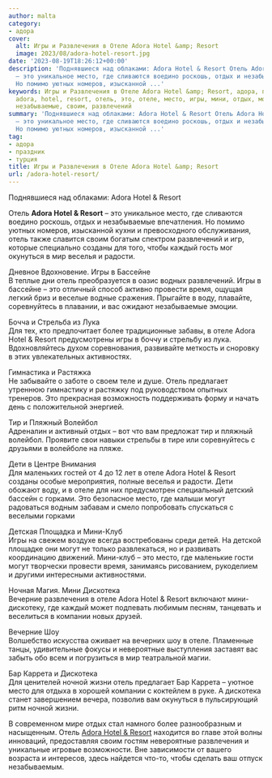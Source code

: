 ```yaml
---
author: malta
category:
- адора
cover:
  alt: Игры и Развлечения в Отеле Adora Hotel &amp; Resort
  image: 2023/08/adora-hotel-resort.jpg
date: '2023-08-19T18:26:12+00:00'
description: 'Поднявшиеся над облаками: Adora Hotel & Resort Отель Adora Hotel & Resort
  – это уникальное место, где сливаются воедино роскошь, отдых и незабываемые впечатления.
  Но помимо уютных номеров, изысканной ...'
keywords: Игры и Развлечения в Отеле Adora Hotel &amp; Resort, адора, праздник, турция,
  adora, hotel, resort, отель, это, отеле, место, игры, мини, отдых, могут, дискотека,
  незабываемые, своим, развлечений
summary: 'Поднявшиеся над облаками: Adora Hotel & Resort Отель Adora Hotel & Resort
  – это уникальное место, где сливаются воедино роскошь, отдых и незабываемые впечатления.
  Но помимо уютных номеров, изысканной ...'
tag:
- адора
- праздник
- турция
title: Игры и Развлечения в Отеле Adora Hotel &amp; Resort
url: /adora-hotel-resort/
---
```


Поднявшиеся над облаками: Adora Hotel & Resort

Отель **Adora Hotel & Resort** – это уникальное место, где сливаются воедино роскошь, отдых и незабываемые впечатления. Но помимо уютных номеров, изысканной кухни и превосходного обслуживания, отель также славится своим богатым спектром развлечений и игр, которые специально созданы для того, чтобы каждый гость мог окунуться в мир веселья и радости.

Дневное Вдохновение. Игры в Бассейне  
В теплые дни отель преобразуется в оазис водных развлечений. Игры в бассейне – это отличный способ активно провести время, ощущая легкий бриз и веселые водные сражения. Прыгайте в воду, плавайте, соревнуйтесь в плавании, и вас ожидают незабываемые эмоции.

Бочча и Стрельба из Лука  
Для тех, кто предпочитает более традиционные забавы, в отеле Adora Hotel & Resort предусмотрены игры в боччу и стрельбу из лука. Вдохновляйтесь духом соревнования, развивайте меткость и сноровку в этих увлекательных активностях.

Гимнастика и Растяжка  
Не забывайте о заботе о своем теле и душе. Отель предлагает утреннюю гимнастику и растяжку под руководством опытных тренеров. Это прекрасная возможность поддерживать форму и начать день с положительной энергией.

Тир и Пляжный Волейбол  
Адреналин и активный отдых – вот что вам предложат тир и пляжный волейбол. Проявите свои навыки стрельбы в тире или соревнуйтесь с друзьями в волейболе на пляже.

Дети в Центре Внимания  
Для маленьких гостей от 4 до 12 лет в отеле Adora Hotel & Resort созданы особые мероприятия, полные веселья и радости. Дети обожают воду, и в отеле для них предусмотрен специальный детский бассейн с горками. Это безопасное место, где малыши могут радоваться водным забавам и смело попробовать спускаться с веселыми горками

Детская Площадка и Мини-Клуб  
Игры на свежем воздухе всегда востребованы среди детей. На детской площадке они могут не только развлекаться, но и развивать координацию движений. Мини-клуб – это место, где маленькие гости могут творчески провести время, занимаясь рисованием, рукоделием и другими интересными активностями.

Ночная Магия. Мини Дискотека  
Вечерние развлечения в отеле Adora Hotel & Resort включают мини-дискотеку, где каждый может подпевать любимым песням, танцевать и веселиться в компании новых друзей.

Вечерние Шоу  
Волшебство искусства оживает на вечерних шоу в отеле. Пламенные танцы, удивительные фокусы и невероятные выступления заставят вас забыть обо всем и погрузиться в мир театральной магии.

Бар Каррета и Дискотека  
Для ценителей ночной жизни отель предлагает Бар Каррета – уютное место для отдыха в хорошей компании с коктейлем в руке. А дискотека станет завершением вечера, позволив вам окунуться в пульсирующий ритм ночной жизни.

В современном мире отдых стал намного более разнообразным и насыщенным. Отель [Adora Hotel & Resort](https://adora.com.tr/) находится во главе этой волны инноваций, предоставляя своим гостям невероятные развлечения и уникальные игровые возможности. Вне зависимости от вашего возраста и интересов, здесь найдется что-то, чтобы сделать ваш отпуск незабываемым.